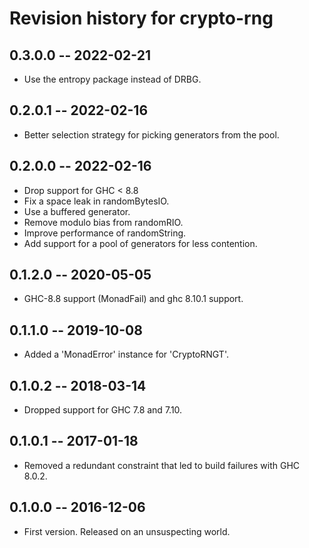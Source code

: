# Revision history for crypto-rng

## 0.3.0.0  -- 2022-02-21

* Use the entropy package instead of DRBG.

## 0.2.0.1  -- 2022-02-16

* Better selection strategy for picking generators from the pool.

## 0.2.0.0  -- 2022-02-16

* Drop support for GHC < 8.8
* Fix a space leak in randomBytesIO.
* Use a buffered generator.
* Remove modulo bias from randomRIO.
* Improve performance of randomString.
* Add support for a pool of generators for less contention.

## 0.1.2.0  -- 2020-05-05

* GHC-8.8 support (MonadFail) and ghc 8.10.1 support.

## 0.1.1.0  -- 2019-10-08

* Added a 'MonadError' instance for 'CryptoRNGT'.

## 0.1.0.2  -- 2018-03-14

* Dropped support for GHC 7.8 and 7.10.

## 0.1.0.1  -- 2017-01-18

* Removed a redundant constraint that led to build failures with GHC 8.0.2.

## 0.1.0.0  -- 2016-12-06

* First version. Released on an unsuspecting world.
